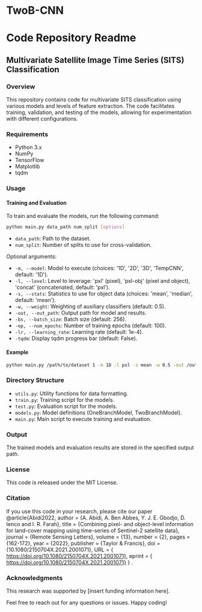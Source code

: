 # TwoB-CNN

# Code Repository Readme

## Multivariate Satellite Image Time Series (SITS) Classification

### Overview
This repository contains code for multivariate SITS classification using various models and levels of feature extraction. The code facilitates training, validation, and testing of the models, allowing for experimentation with different configurations.

### Requirements
- Python 3.x
- NumPy
- TensorFlow
- Matplotlib
- tqdm

### Usage

#### Training and Evaluation
To train and evaluate the models, run the following command:

```bash
python main.py data_path num_split [options]
```

- `data_path`: Path to the dataset.
- `num_split`: Number of splits to use for cross-validation.

Optional arguments:
- `-m, --model`: Model to execute (choices: '1D', '2D', '3D', 'TempCNN', default: '1D').
- `-l, --level`: Level to leverage: 'pxl' (pixel), 'pxl-obj' (pixel and object), 'concat' (concatenated, default: 'pxl').
- `-s, --stats`: Statistics to use for object data (choices: 'mean', 'median', default: 'mean').
- `-w, --weight`: Weighting of auxiliary classifiers (default: 0.5).
- `-out, --out_path`: Output path for model and results.
- `-bs, --batch_size`: Batch size (default: 256).
- `-ep, --num_epochs`: Number of training epochs (default: 100).
- `-lr, --learning_rate`: Learning rate (default: 1e-4).
- `-tqdm`: Display tqdm progress bar (default: False).

#### Example
```bash
python main.py /path/to/dataset 1 -m 1D -l pxl -s mean -w 0.5 -out /output/path -bs 256 -ep 100 -lr 1e-4 -tqdm
```

### Directory Structure
- `utils.py`: Utility functions for data formatting.
- `train.py`: Training script for the models.
- `test.py`: Evaluation script for the models.
- `models.py`: Model definitions (OneBranchModel, TwoBranchModel).
- `main.py`: Main script to execute training and evaluation.

### Output
The trained models and evaluation results are stored in the specified output path.

### License
This code is released under the MIT License.

### Citation
If you use this code in your research, please cite our paper     @article{Abidi2022,
    author = {A. Abidi, A. Ben Abbes, Y. J. E. Gbodjo, D. Ienco and I. R. Farah},
    title = {Combining pixel- and object-level information for land-cover mapping using time-series of Sentinel-2 satellite data},
    journal = {Remote Sensing Letters},
    volume = {13},
    number = {2},
    pages = {162-172},
    year = {2022},
    publisher = {Taylor & Francis},
    doi = {10.1080/2150704X.2021.2001071},
    URL = { https://doi.org/10.1080/2150704X.2021.2001071},
    eprint = { https://doi.org/10.1080/2150704X.2021.2001071}
}
.

### Acknowledgments
This research was supported by [insert funding information here].

Feel free to reach out for any questions or issues. Happy coding!

